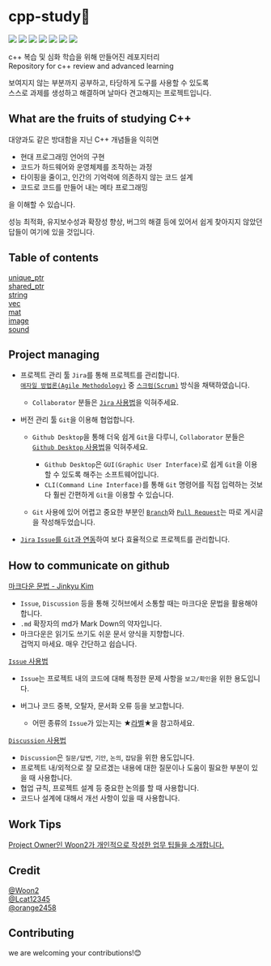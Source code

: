 # cpp-study🎈
<a href="https://isocpp.org/"><img src="https://img.shields.io/badge/Launguage-C%2B%2B17%2C%20C%2B%2B20-blue?logo=cplusplus"/></a>
<a href="https://github.com/Woon-2/cpp-study"><img src="https://img.shields.io/github/languages/code-size/Woon-2/cpp-study"/></a>
<a href="https://github.com/Woon-2/cpp-study"><img src="https://img.shields.io/github/repo-size/Woon-2/cpp-study"/></a>
<a href="https://github.com/Woon-2/cpp-study/issues?q=is%3Aopen+is%3Aissue"><img src="https://img.shields.io/github/issues/Woon-2/cpp-study"/></a>
<a href="https://github.com/Woon-2/cpp-study/issues?q=is%3Aissue+is%3Aclosed"><img src="https://img.shields.io/github/issues-closed/Woon-2/cpp-study"/></a>
<a href="https://github.com/Woon-2/cpp-study/pulls?q=is%3Aopen+is%3Apr"><img src="https://img.shields.io/github/issues-pr/Woon-2/cpp-study"></a>
<a href="https://github.com/Woon-2/cpp-study/pulls?q=is%3Apr+is%3Aclosed"><img src="https://img.shields.io/github/issues-pr-closed/Woon-2/cpp-study"></a>

c++ 복습 및 심화 학습을 위해 만들어진 레포지터리   
Repository for c++ review and advanced learning

보여지지 않는 부분까지 공부하고, 타당하게 도구를 사용할 수 있도록   
스스로 과제를 생성하고 해결하며 날마다 견고해지는 프로젝트입니다.

## What are the fruits of studying C++

대양과도 같은 방대함을 지닌 C++ 개념들을 익히면

- 현대 프로그래밍 언어의 구현
- 코드가 하드웨어와 운영체제를 조작하는 과정
- 타이핑을 줄이고, 인간의 기억력에 의존하지 않는 코드 설계
- 코드로 코드를 만들어 내는 메타 프로그래밍

을 이해할 수 있습니다.

성능 최적화, 유지보수성과 확장성 향상, 버그의 해결 등에 있어서 쉽게 찾아지지 않았던 답들이 여기에 있을 것입니다.

## Table of contents
[unique_ptr]("")   
[shared_ptr]("")   
[string]("")   
[vec]("")   
[mat]("")   
[image]("")   
[sound]("")   

## Project managing
- 프로젝트 관리 툴 `Jira`를 통해 프로젝트를 관리합니다.   
  [`애자일 방법론(Agile Methodology)`](https://github.com/Woon-2/cpp-study/blob/main/docs/agile_methodology.md) 중 [`스크럼(Scrum)`](https://github.com/Woon-2/cpp-study/blob/main/docs/scrum.md) 방식을 채택하였습니다.   

  - `Collaborator` 분들은 [`Jira` 사용법](https://github.com/Woon-2/cpp-study/blob/main/docs/jira_guide.md)을 익혀주세요.

- 버전 관리 툴 `Git`을 이용해 협업합니다.

  - `Github Desktop`을 통해 더욱 쉽게 `Git`을 다루니, `Collaborator` 분들은 [`Github Desktop` 사용법](https://github.com/Woon-2/cpp-study/blob/main/docs/github_desktop_guide.md)을 익혀주세요.

    - `Github Desktop`은 `GUI(Graphic User Interface)`로 쉽게 `Git`을 이용할 수 있도록 해주는 소프트웨어입니다.
    - `CLI(Command Line Interface)`를 통해 `Git` 명령어를 직접 입력하는 것보다 훨씬 간편하게 `Git`을 이용할 수 있습니다.

  - `Git` 사용에 있어 어렵고 중요한 부분인 [`Branch`](https://github.com/Woon-2/cpp-study/blob/main/docs/branch.md)와 [`Pull Request`](https://github.com/Woon-2/cpp-study/blob/main/docs/pull_request.md)는 따로 게시글을 작성해두었습니다.

- [`Jira` `Issue`를 `Git`과 연동](https://github.com/Woon-2/cpp-study/blob/main/docs/jira_git.md)하여 보다 효율적으로 프로젝트를 관리합니다.

## How to communicate on github
[마크다운 문법 - Jinkyu Kim](https://github.com/jinkyukim-me/markdown_ko)   
- `Issue`, `Discussion` 등을 통해 깃허브에서 소통할 때는 마크다운 문법을 활용해야 합니다.
- `.md` 확장자의 md가 Mark Down의 약자입니다.
- 마크다운은 읽기도 쓰기도 쉬운 문서 양식을 지향합니다. </br>겁먹지 마세요. 매우 간단하고 쉽습니다.


[`Issue` 사용법](https://github.com/Woon-2/cpp-study/issues/1)  
- `Issue`는 프로젝트 내의 코드에 대해 특정한 문제 사항을 `보고/확인`을 위한 용도입니다.
- 버그나 코드 중복, 오탈자, 문서화 오류 등을 보고합니다. 

  - 어떤 종류의 `Issue`가 있는지는 ★[라벨](https://github.com/Woon-2/cpp-study/blob/main/docs/rabel_guide.md)★을 참고하세요.

[`Discussion` 사용법](https://github.com/Woon-2/cpp-study/discussions/2)   
- `Discussion`은 `질문/답변`, `기안`, `논의`, `잡담`을 위한 용도입니다.
- 프로젝트 내/외적으로 잘 모르겠는 내용에 대한 질문이나 도움이 필요한 부분이 있을 때 사용합니다.
- 협업 규칙, 프로젝트 설계 등 중요한 논의를 할 때 사용합니다.
- 코드나 설계에 대해서 개선 사항이 있을 때 사용합니다.

## Work Tips
[Project Owner인 Woon2가 개인적으로 작성한 업무 팁들을 소개합니다.](https://github.com/Woon-2/cpp-study/blob/main/docs/work_tips.md)

## Credit
[@Woon2](https://github.com/Woon-2)   
[@Lcat12345](https://github.com/Lcat12345)   
[@orange2458](https://github.com/Lcat12345)

## Contributing
we are welcoming your contributions!😊
